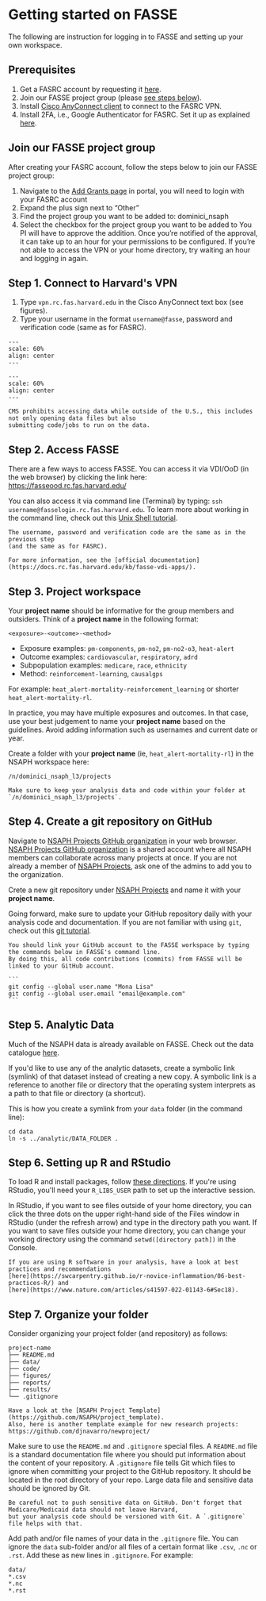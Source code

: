 # Getting started on FASSE

The following are instruction for logging in to FASSE and setting up your own workspace.

## Prerequisites 

1. Get a FASRC account by requesting it [here](https://docs.rc.fas.harvard.edu/kb/get-a-fasse-account-and-project-group/).
2. Join our FASSE project group (please [see steps below](#join-our-fasse-project-group)).
3. Install [Cisco AnyConnect client](https://vpn.rc.fas.harvard.edu/) to connect to the FASRC VPN. 
4. Install 2FA, i.e., Google Authenticator for FASRC. Set it up as explained [here](https://docs.rc.fas.harvard.edu/kb/openauth/).

## Join our FASSE project group
After creating your FASRC account, follow the steps below to join our FASSE project group:
1. Navigate to the [Add Grants page](https://portal.rc.fas.harvard.edu/request/grants/add) in portal, you will need to login with your FASRC account
2. Expand the plus sign next to “Other”
3. Find the project group you want to be added to: dominici_nsaph
4. Select the checkbox for the project group you want to be added to
You PI will have to approve the addition.  Once you’re notified of the approval, it can take up to an hour for your permissions to be configured.  If you’re not able to access the VPN or your home directory, try waiting an hour and logging in again.

## Step 1. Connect to Harvard's VPN 

1. Type `vpn.rc.fas.harvard.edu` in the Cisco AnyConnect text box (see figures).
2. Type your username in the format `username@fasse`, password and verification code (same as for FASRC).

```{figure} imgs/fasse_vpn.png
---
scale: 60%
align: center 
---
```

```{figure} imgs/fasse_form.png
---
scale: 60%
align: center 
---
```

```{warning}
CMS prohibits accessing data while outside of the U.S., this includes not only opening data files but also 
submitting code/jobs to run on the data. 
```

## Step 2. Access FASSE 

There are a few ways to access FASSE. You can access it via VDI/OoD (in the web browser) by clicking the link here:
https://fasseood.rc.fas.harvard.edu/ 

You can also access it via command line (Terminal) by typing: `ssh username@fasselogin.rc.fas.harvard.edu`. 
To learn more about working in the command line, check out this [Unix Shell tutorial](https://swcarpentry.github.io/shell-novice/).

```{note}
The username, password and verification code are the same as in the previous step 
(and the same as for FASRC).
```

```{tip}
For more information, see the [official documentation](https://docs.rc.fas.harvard.edu/kb/fasse-vdi-apps/).
```

## Step 3. Project workspace

Your **project name** should be informative for the group members and outsiders. 
Think of a **project name** in the following format:

```
<exposure>-<outcome>-<method>
```

- Exposure examples: `pm-components`, `pm-no2`, `pm-no2-o3`, `heat-alert`
- Outcome examples: `cardiovascular`, `respiratory`, `adrd`
- Subpopulation examples: `medicare`, `race`, `ethnicity`
- Method: `reinforcement-learning`, `causalgps` 

For example: `heat_alert-mortality-reinforcement_learning` or shorter `heat_alert-mortality-rl`.

In practice, you may have multiple exposures and outcomes. 
In that case, use your best judgement to name your **project name** based on the guidelines. 
Avoid adding information such as usernames and current date or year.

Create a folder with your **project name** (ie, `heat_alert-mortality-rl`) in the NSAPH workspace here:

```
/n/dominici_nsaph_l3/projects
``` 

```{note}
Make sure to keep your analysis data and code within your folder at `/n/dominici_nsaph_l3/projects`.
```

## Step 4. Create a git repository on GitHub

Navigate to [NSAPH Projects GitHub organization](https://github.com/NSAPH-Projects) in your web browser.
[NSAPH Projects GitHub organization](https://github.com/NSAPH-Projects) is a shared account where all NSAPH members 
can collaborate across many projects at once. If you are not already a member of 
[NSAPH Projects](https://github.com/NSAPH-Projects), ask one of the admins to add you to the organization.

Crete a new git repository under [NSAPH Projects](https://github.com/NSAPH-Projects) and name it with 
your **project name**.

Going forward, make sure to update your GitHub repository daily with your analysis code and documentation.
If you are not familiar with using `git`, check out this [git tutorial](https://swcarpentry.github.io/git-novice/).

````{note}
You should link your GitHub account to the FASSE workspace by typing the commands below in FASSE's command line. 
By doing this, all code contributions (commits) from FASSE will be linked to your GitHub account.

```
git config --global user.name "Mona Lisa"
git config --global user.email "email@example.com"
```
````

## Step 5. Analytic Data

Much of the NSAPH data is already available on FASSE. 
Check out the data catalogue [here](https://nsaph.info/analytic.html).

If you'd like to use any of the analytic datasets, create a symbolic link (symlink) of that dataset instead 
of creating a new copy. A symbolic link is a reference to another file or directory that the 
operating system interprets as a path to that file or directory (a shortcut).

This is how you create a symlink from your `data` folder (in the command line):

```
cd data
ln -s ../analytic/DATA_FOLDER .
```

## Step 6. Setting up R and RStudio

To load R and install packages, follow [these directions](https://docs.rc.fas.harvard.edu/kb/r-packages/). 
If you're using RStudio, you'll need your `R_LIBS_USER` path to set up the interactive session.

In RStudio, if you want to see files outside of your home directory, you can click the three dots 
on the upper right-hand side of the Files window in RStudio (under the refresh arrow) and type 
in the directory path you want. If you want to save files outside your home directory, you can change 
your working directory using the command `setwd([directory path])` in the Console.

```{tip}
If you are using R software in your analysis, have a look at best practices and recommendations 
[here](https://swcarpentry.github.io/r-novice-inflammation/06-best-practices-R/) and 
[here](https://www.nature.com/articles/s41597-022-01143-6#Sec18).
```

## Step 7. Organize your folder

Consider organizing your project folder (and repository) as follows:

```
project-name
├── README.md
├── data/
├── code/
├── figures/
├── reports/
├── results/
└── .gitignore
```

```{tip}
Have a look at the [NSAPH Project Template](https://github.com/NSAPH/project_template). 
Also, here is another template example for new research projects: https://github.com/djnavarro/newproject/
```

Make sure to use the `README.md` and `.gitignore` special files. A `README.md` file is a standard documentation file where you should put information about the content of your 
repository. A `.gitignore` file tells Git which files to ignore when committing your project to the GitHub 
repository. It should be located in the root directory of your repo. Large data file and sensitive data should be 
ignored by Git.

```{warning}
Be careful not to push sensitive data on GitHub. Don't forget that Medicare/Medicaid data should not leave Harvard, 
but your analysis code should be versioned with Git. A `.gitignore` file helps with that.
```

Add path and/or file names of your data in the `.gitignore` file. You can ignore the `data` sub-folder and/or 
all files of a certain format like `.csv`, `.nc` or `.rst`. Add these as new lines in `.gitignore`. For example:

```
data/
*.csv 
*.nc
*.rst
```
